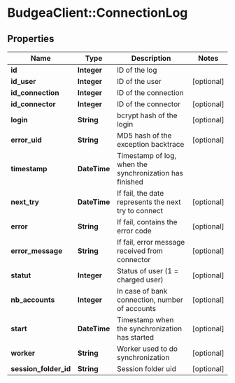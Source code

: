 # BudgeaClient::ConnectionLog

## Properties
Name | Type | Description | Notes
------------ | ------------- | ------------- | -------------
**id** | **Integer** | ID of the log | 
**id_user** | **Integer** | ID of the user | [optional] 
**id_connection** | **Integer** | ID of the connection | 
**id_connector** | **Integer** | ID of the connector | [optional] 
**login** | **String** | bcrypt hash of the login | [optional] 
**error_uid** | **String** | MD5 hash of the exception backtrace | [optional] 
**timestamp** | **DateTime** | Timestamp of log, when the synchronization has finished | 
**next_try** | **DateTime** | If fail, the date represents the next try to connect | [optional] 
**error** | **String** | If fail, contains the error code | [optional] 
**error_message** | **String** | If fail, error message received from connector | [optional] 
**statut** | **Integer** | Status of user (1 &#x3D; charged user) | [optional] 
**nb_accounts** | **Integer** | In case of bank connection, number of accounts | [optional] 
**start** | **DateTime** | Timestamp when the synchronization has started | [optional] 
**worker** | **String** | Worker used to do synchronization | [optional] 
**session_folder_id** | **String** | Session folder uid | [optional] 


